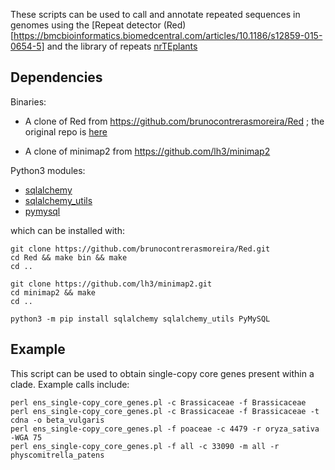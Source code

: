 
These scripts can be used to call and annotate repeated sequences in genomes using the [Repeat detector (Red)[https://bmcbioinformatics.biomedcentral.com/articles/10.1186/s12859-015-0654-5] and the library of repeats [nrTEplants](https://github.com/Ensembl/plant_tools/tree/master/bench/repeat_libs)

## Dependencies

Binaries: 

* A clone of Red from https://github.com/brunocontrerasmoreira/Red ; the original repo is [here](https://github.com/BioinformaticsToolsmith/Red)

* A clone of minimap2 from https://github.com/lh3/minimap2

Python3 modules:

* [sqlalchemy](https://pypi.org/project/SQLAlchemy)
* [sqlalchemy_utils](https://pypi.org/project/SQLAlchemy-Utils)
* [pymysql](https://pypi.org/project/PyMySQL)

which can be installed with: 
```
git clone https://github.com/brunocontrerasmoreira/Red.git
cd Red && make bin && make
cd ..

git clone https://github.com/lh3/minimap2.git
cd minimap2 && make
cd ..

python3 -m pip install sqlalchemy sqlalchemy_utils PyMySQL
```

## Example

This script can be used to obtain single-copy core genes present within a clade.
Example calls include:

```
perl ens_single-copy_core_genes.pl -c Brassicaceae -f Brassicaceae
perl ens_single-copy_core_genes.pl -c Brassicaceae -f Brassicaceae -t cdna -o beta_vulgaris
perl ens_single-copy_core_genes.pl -f poaceae -c 4479 -r oryza_sativa -WGA 75
perl ens_single-copy_core_genes.pl -f all -c 33090 -m all -r physcomitrella_patens
```

